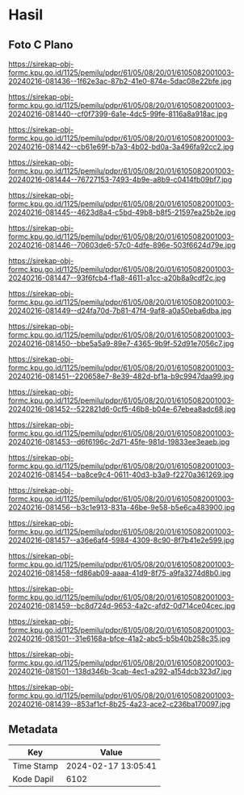 # Hasil

## Foto C Plano

https://sirekap-obj-formc.kpu.go.id/1125/pemilu/pdpr/61/05/08/20/01/6105082001003-20240216-081436--1f62e3ac-87b2-41e0-874e-5dac08e22bfe.jpg

https://sirekap-obj-formc.kpu.go.id/1125/pemilu/pdpr/61/05/08/20/01/6105082001003-20240216-081440--cf0f7399-6a1e-4dc5-99fe-8116a8a918ac.jpg

https://sirekap-obj-formc.kpu.go.id/1125/pemilu/pdpr/61/05/08/20/01/6105082001003-20240216-081442--cb61e69f-b7a3-4b02-bd0a-3a496fa92cc2.jpg

https://sirekap-obj-formc.kpu.go.id/1125/pemilu/pdpr/61/05/08/20/01/6105082001003-20240216-081444--76727153-7493-4b9e-a8b9-c0414fb09bf7.jpg

https://sirekap-obj-formc.kpu.go.id/1125/pemilu/pdpr/61/05/08/20/01/6105082001003-20240216-081445--4623d8a4-c5bd-49b8-b8f5-21597ea25b2e.jpg

https://sirekap-obj-formc.kpu.go.id/1125/pemilu/pdpr/61/05/08/20/01/6105082001003-20240216-081446--70603de6-57c0-4dfe-896e-503f6624d79e.jpg

https://sirekap-obj-formc.kpu.go.id/1125/pemilu/pdpr/61/05/08/20/01/6105082001003-20240216-081447--93f6fcb4-f1a8-4611-a1cc-a20b8a9cdf2c.jpg

https://sirekap-obj-formc.kpu.go.id/1125/pemilu/pdpr/61/05/08/20/01/6105082001003-20240216-081449--d24fa70d-7b81-47f4-9af8-a0a50eba6dba.jpg

https://sirekap-obj-formc.kpu.go.id/1125/pemilu/pdpr/61/05/08/20/01/6105082001003-20240216-081450--bbe5a5a9-89e7-4365-9b9f-52d91e7056c7.jpg

https://sirekap-obj-formc.kpu.go.id/1125/pemilu/pdpr/61/05/08/20/01/6105082001003-20240216-081451--220658e7-8e39-482d-bf1a-b9c9947daa99.jpg

https://sirekap-obj-formc.kpu.go.id/1125/pemilu/pdpr/61/05/08/20/01/6105082001003-20240216-081452--522821d6-0cf5-46b8-b04e-67ebea8adc68.jpg

https://sirekap-obj-formc.kpu.go.id/1125/pemilu/pdpr/61/05/08/20/01/6105082001003-20240216-081453--d6f6196c-2d71-45fe-981d-19833ee3eaeb.jpg

https://sirekap-obj-formc.kpu.go.id/1125/pemilu/pdpr/61/05/08/20/01/6105082001003-20240216-081454--ba8ce9c4-0611-40d3-b3a9-f2270a361269.jpg

https://sirekap-obj-formc.kpu.go.id/1125/pemilu/pdpr/61/05/08/20/01/6105082001003-20240216-081456--b3c1e913-831a-46be-9e58-b5e6ca483900.jpg

https://sirekap-obj-formc.kpu.go.id/1125/pemilu/pdpr/61/05/08/20/01/6105082001003-20240216-081457--a36e6af4-5984-4309-8c90-8f7b41e2e599.jpg

https://sirekap-obj-formc.kpu.go.id/1125/pemilu/pdpr/61/05/08/20/01/6105082001003-20240216-081458--fd86ab09-aaaa-41d9-8f75-a9fa3274d8b0.jpg

https://sirekap-obj-formc.kpu.go.id/1125/pemilu/pdpr/61/05/08/20/01/6105082001003-20240216-081459--bc8d724d-9653-4a2c-afd2-0d714ce04cec.jpg

https://sirekap-obj-formc.kpu.go.id/1125/pemilu/pdpr/61/05/08/20/01/6105082001003-20240216-081501--31e6168a-bfce-41a2-abc5-b5b40b258c35.jpg

https://sirekap-obj-formc.kpu.go.id/1125/pemilu/pdpr/61/05/08/20/01/6105082001003-20240216-081501--138d346b-3cab-4ec1-a292-a154dcb323d7.jpg

https://sirekap-obj-formc.kpu.go.id/1125/pemilu/pdpr/61/05/08/20/01/6105082001003-20240216-081439--853af1cf-8b25-4a23-ace2-c236ba170097.jpg


## Metadata

| Key        | Value               |
| ---------- | ------------------- |
| Time Stamp | 2024-02-17 13:05:41 |
| Kode Dapil | 6102                |



